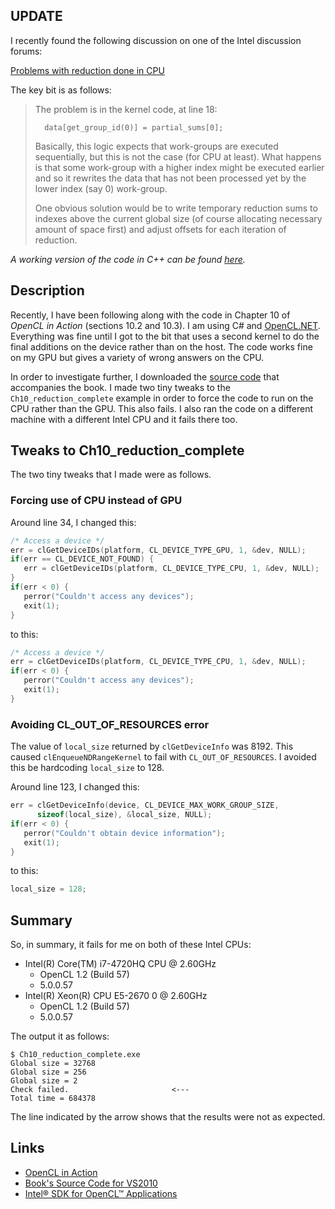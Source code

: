 
## UPDATE

I recently found the following discussion on one of the Intel discussion forums:

[Problems with reduction done in CPU](https://software.intel.com/en-us/forums/opencl/topic/558984)

The key bit is as follows:

> The problem is in the kernel code, at line 18:
>
>       data[get_group_id(0)] = partial_sums[0];
>
> Basically, this logic expects that work-groups are executed sequentially, but this is not the case (for CPU at least). What happens is that some work-group with a higher index might be executed earlier and so it rewrites the data that has not been processed yet by the lower index (say 0) work-group.
>
> One obvious solution would be to write temporary reduction sums to indexes above the current global size (of course allocating necessary amount of space first) and adjust offsets for each iteration of reduction.

*A working version of the code in C++ can be found [here](https://github.com/taylorjg/ReductionCpp).*

## Description

Recently, I have been following along with the code in Chapter 10 of _OpenCL in Action_ (sections 10.2 and 10.3).
I am using C# and [OpenCL.NET](https://openclnet.codeplex.com/). Everything was fine until I got to the
bit that uses a second kernel to do the final additions on the device rather than on the host. The code
works fine on my GPU but gives a variety of wrong answers on the CPU.

In order to investigate further, I downloaded the
[source code](https://manning-content.s3.amazonaws.com/download/8/56a2ab3-4fe2-440b-8db1-bd5fa93deec6/source_code_vs2010.zip)
that accompanies the book.
I made two tiny tweaks to the `Ch10_reduction_complete` example in order to force the
code to run on the CPU rather than the GPU. This also fails. I also ran the code on a different machine with
a different Intel CPU and it fails there too.

## Tweaks to Ch10_reduction_complete

The two tiny tweaks that I made were as follows.

### Forcing use of CPU instead of GPU

Around line 34, I changed this:

```C
/* Access a device */
err = clGetDeviceIDs(platform, CL_DEVICE_TYPE_GPU, 1, &dev, NULL);
if(err == CL_DEVICE_NOT_FOUND) {
   err = clGetDeviceIDs(platform, CL_DEVICE_TYPE_CPU, 1, &dev, NULL);
}
if(err < 0) {
   perror("Couldn't access any devices");
   exit(1);   
}
```

to this:

```C
/* Access a device */
err = clGetDeviceIDs(platform, CL_DEVICE_TYPE_CPU, 1, &dev, NULL);
if(err < 0) {
   perror("Couldn't access any devices");
   exit(1);   
}
```

### Avoiding CL_OUT_OF_RESOURCES error

The value of `local_size` returned by `clGetDeviceInfo` was 8192.
This caused `clEnqueueNDRangeKernel` to fail with `CL_OUT_OF_RESOURCES`.
I avoided this be hardcoding `local_size` to 128.

Around line 123, I changed this:

```C
err = clGetDeviceInfo(device, CL_DEVICE_MAX_WORK_GROUP_SIZE, 	
      sizeof(local_size), &local_size, NULL);
if(err < 0) {
   perror("Couldn't obtain device information");
   exit(1);   
}
```

to this:

```C
local_size = 128;
```

## Summary

So, in summary, it fails for me on both of these Intel CPUs:

* Intel(R) Core(TM) i7-4720HQ CPU @ 2.60GHz
    * OpenCL 1.2 (Build 57)
    * 5.0.0.57
* Intel(R) Xeon(R) CPU E5-2670 0 @ 2.60GHz
    * OpenCL 1.2 (Build 57)
    * 5.0.0.57

The output it as follows:    

```
$ Ch10_reduction_complete.exe
Global size = 32768
Global size = 256
Global size = 2
Check failed.                       <---
Total time = 684378
```

The line indicated by the arrow shows that the results were not as expected.

## Links

* [OpenCL in Action](https://www.manning.com/books/opencl-in-action)
* [Book's Source Code for VS2010](https://manning-content.s3.amazonaws.com/download/8/56a2ab3-4fe2-440b-8db1-bd5fa93deec6/source_code_vs2010.zip)
* [Intel® SDK for OpenCL™ Applications](https://software.intel.com/en-us/intel-opencl)
